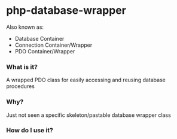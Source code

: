 # php-database-wrapper

Also known as:
* Database Container
* Connection Container/Wrapper
* PDO Container/Wrapper

### What is it?
A wrapped PDO class for easily accessing and reusing database procedures

### Why?
Just not seen a specific skeleton/pastable database wrapper class

### How do I use it?
